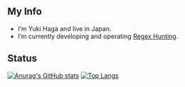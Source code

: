 ## My Info
- I’m Yuki Haga and live in Japan.
- I’m currently developing and operating [Regex Hunting](https://www.regex-hunting.com/).

## Status
[![Anurag's GitHub stats](https://github-readme-stats.vercel.app/api?username=yukiHaga&show_icons=true&theme=dracula)](https://github.com/yukiHaga)
[![Top Langs](https://github-readme-stats.vercel.app/api/top-langs/?username=yukiHaga&layout=compact&theme=dracula)](https://github.com/yukiHaga)
